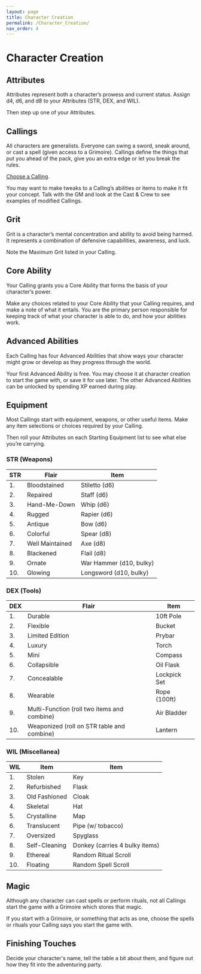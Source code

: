 ```yaml
---
layout: page
title: Character Creation
permalink: /Character_Creation/
nav_order: 4
---
```


# Character Creation

## Attributes

Attributes represent both a character’s prowess and current status. Assign d4, d6, and d8 to your Attributes (STR, DEX, and WIL).

Then step up one of your Attributes.

## Callings

All characters are generalists. Everyone can swing a sword, sneak around, or cast a spell (given access to a Grimoire). Callings define the things that put you ahead of the pack, give you an extra edge or let you break the rules. 

[Choose a Calling](/Callings/). 

You may want to make tweaks to a Calling’s abilities or items to make it fit your concept. Talk with the GM and look at the Cast & Crew to see examples of modified Callings.

## Grit

Grit is a character’s mental concentration and ability to avoid being harmed. It represents a combination of defensive capabilities, awareness, and luck.

Note the Maximum Grit listed in your Calling.

## Core Ability

Your Calling grants you a Core Ability that forms the basis of your character’s power.

Make any choices related to your Core Ability that your Calling requires, and make a note of what it entails. You are the primary person responsible for keeping track of what your character is able to do, and how your abilities work.

## Advanced Abilities

Each Calling has four Advanced Abilities that show ways your character might grow or develop as they progress through the world.

Your first Advanced Ability is free. You may choose it at character creation to start the game with, or save it for use later. The other Advanced Abilities can be unlocked by spending XP earned during play.

## Equipment

Most Callings start with equipment, weapons, or other useful items.  Make any item selections or choices required by your Calling.

Then roll your Attributes on each Starting Equipment list to see what else you’re carrying.

### STR (Weapons)

| STR | Flair           | Item                    |
|-----|-----------------|-------------------------|
| 1.  | Bloodstained    | Stiletto (d6)           |
| 2.  | Repaired        | Staff (d6)              |
| 3.  | Hand-Me-Down    | Whip (d6)               |
| 4.  | Rugged          | Rapier (d6)             |
| 5.  | Antique         | Bow (d6)                |
| 6.  | Colorful        | Spear (d8)              |
| 7.  | Well Maintained | Axe (d8)                |
| 8.  | Blackened       | Flail (d8)              |
| 9.  | Ornate          | War Hammer (d10, bulky) |
| 10. | Glowing         | Longsword (d10, bulky)  |

### DEX (Tools)

| DEX | Flair                                       | Item         |
|-----|---------------------------------------------|--------------|
| 1.  | Durable                                     | 10ft Pole    |
| 2.  | Flexible                                    | Bucket       |
| 3.  | Limited Edition                             | Prybar       |
| 4.  | Luxury                                      | Torch        |
| 5.  | Mini                                        | Compass      |
| 6.  | Collapsible                                 | Oil Flask    |
| 7.  | Concealable                                 | Lockpick Set |
| 8.  | Wearable                                    | Rope (100ft) |
| 9.  | Multi-Function (roll two items and combine) | Air Bladder  |
| 10. | Weaponized (roll on STR table and combine)  | Lantern      |

### WIL (Miscellanea)

| WIL | Item          | Item                           |
|-----|---------------|--------------------------------|
| 1.  | Stolen        | Key                            |
| 2.  | Refurbished   | Flask                          |
| 3.  | Old Fashioned | Cloak                          |
| 4.  | Skeletal      | Hat                            |
| 5.  | Crystalline   | Map                            |
| 6.  | Translucent   | Pipe (w/ tobacco)              |
| 7.  | Oversized     | Spyglass                       |
| 8.  | Self-Cleaning | Donkey (carries 4 bulky items) |
| 9.  | Ethereal      | Random Ritual Scroll           |
| 10. | Floating      | Random Spell Scroll            |

## Magic

Although any character can cast spells or perform rituals, not all Callings start the game with a Grimoire which stores that magic.

If you start with a Grimoire, or something that acts as one, choose the spells or rituals your Calling says you start the game with.

## Finishing Touches

Decide your character's name, tell the table a bit about them, and figure out how they fit into the adventuring party.